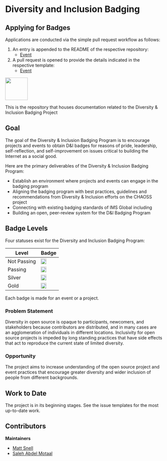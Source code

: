 # Diversity and Inclusion Badging

## Applying for Badges

Applications are conducted via the simple pull request workflow as follows:

1. An entry is appended to the README of the respective repository:
   - [Event](https://github.com/badging/event-diversity-and-inclusion/edit/master/README.md)
2. A pull request is opened to provide the details indicated in the respective template:
   - [Event](https://github.com/badging/event-diversity-and-inclusion/blob/master/.github/PULL_REQUEST_TEMPLATE.md)
<img src="https://github.com/badging/meta/blob/master/assets/badges/badging.png" height=72 />

This is the repository that houses documentation related to the Diversity & Inclusion Badging Project

## Goal

The goal of the Diversity & Inclusion Badging Program is to encourage projects and events to obtain D&I badges for reasons of pride, leadership, self-reflection, and self-improvement on issues critical to building the Internet as a social good.

Here are the primary deliverables of the Diversity & Inclusion Badging Program:

  * Establish an environment where projects and events can engage in the badging program
  * Aligning the badging program with best practices, guidelines and recommendations from Diversity & Inclusion efforts on the CHAOSS project
  * Connecting with existing badging standards of IMS Global including
  * Building an open, peer-review system for the D&I Badging Program

## Badge Levels

Four statuses exist for the Diversity and Inclusion Badging Program:

| Level        | Badge
|--------------|---------------------------------------------------
| Not Passing  | <img src="https://github.com/badging/meta/blob/master/assets/badges/pending.png" height=18 />
| Passing      | <img src="https://github.com/badging/meta/blob/master/assets/badges/passing.png" height=18 />
| Silver       | <img src="https://github.com/badging/meta/blob/master/assets/badges/silver.png" height=18 />
| Gold         | <img src="https://github.com/badging/meta/blob/master/assets/badges/gold.png" height=18 />

Each badge is made for an event or a project.

### Problem Statement

Diversity in open source is opaque to participants, newcomers, and stakeholders because contributors are distributed, and in many cases are an agglomeration of individuals in different locations. Inclusivity for open source projects is impeded by long standing practices that have side effects that act to reproduce the current state of limited diversity.

### Opportunity

The project aims to increase understanding of the open source project and event practices that encourage greater diversity and wider inclusion of people from different backgrounds.

## Work to Date

The project is in its beginning stages. See the issue templates for the most up-to-date work.

## Contributors

**Maintainers**

- [Matt Snell](https://github.com/nebrethar)
- [Saleh Abdel Motaal](https://github.com/smotaal)
